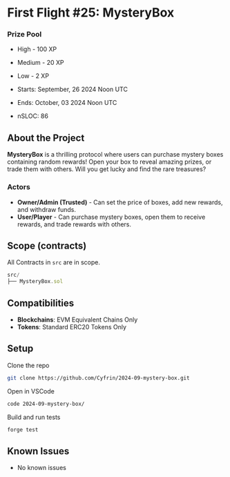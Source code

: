 # First Flight #25: MysteryBox

### Prize Pool

- High - 100 XP
- Medium - 20 XP
- Low - 2 XP

- Starts: September, 26 2024 Noon UTC

- Ends: October, 03 2024 Noon UTC

- nSLOC: 86

[//]: # (contest-details-open)

## About the Project

**MysteryBox** is a thrilling protocol where users can purchase mystery boxes containing random rewards! Open your box to reveal amazing prizes, or trade them with others. Will you get lucky and find the rare treasures?

### Actors

- **Owner/Admin (Trusted)** - Can set the price of boxes, add new rewards, and withdraw funds.
- **User/Player** - Can purchase mystery boxes, open them to receive rewards, and trade rewards with others.

[//]: # (contest-details-close)

[//]: # (scope-open)

## Scope (contracts)

All Contracts in `src` are in scope.

```js
src/
├── MysteryBox.sol
```
## Compatibilities

- **Blockchains**: EVM Equivalent Chains Only
- **Tokens**: Standard ERC20 Tokens Only

[//]: # (scope-close)

[//]: # (getting-started-open)

## Setup

Clone the repo
```bash
git clone https://github.com/Cyfrin/2024-09-mystery-box.git
```
Open in VSCode
```bash
code 2024-09-mystery-box/
```

Build and run tests
```bash
forge test
```

[//]: # (getting-started-close)

[//]: # (known-issues-open)

## Known Issues

- No known issues

[//]: # (known-issues-close)